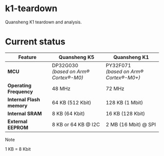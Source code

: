 # k1-teardown
Quansheng K1 teardown and analysis.

# Current status

| Feature                          | Quansheng K5                                               | Quansheng K1                                                |
|----------------------------------|------------------------------------------------------------|-------------------------------------------------------------|
| **MCU**                          | DP32G030<br><em>*(based on Arm® Cortex®-M0)*</em>          | PY32F071<br><em>*(based on Arm® Cortex®-M0+)*</em>          |
| **Operating Frequency**          | 48 MHz                                                     | 72 MHz                                                      |
| **Internal Flash memory**        | 64 KB (512 Kbit)                                           | 128 KB (1 Mbit)                                             |
| **Internal SRAM**                | 8 KB (64 Kbit)                                             | 16 KB (128 Kbit)                                            |
| **External EEPROM**              | 8 KB or 64 KB @ I2C                                        | 2 MB (16 Mbit) @ SPI                                        |

> [!NOTE] 
> 1 KB = 8 Kbit
